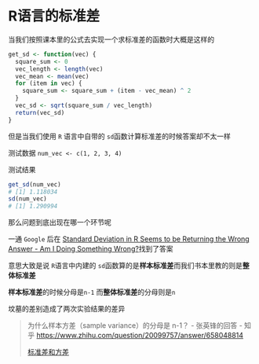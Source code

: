# R语言的标准差

当我们按照课本里的公式去实现一个求标准差的函数时大概是这样的

```R
get_sd <- function(vec) {
  square_sum <- 0
  vec_length <- length(vec)
  vec_mean <- mean(vec)
  for (item in vec) {
    square_sum <- square_sum + (item - vec_mean) ^ 2
  }
  vec_sd <- sqrt(square_sum / vec_length)
  return(vec_sd)
}
```

但是当我们使用 `R` 语言中自带的 `sd`函数计算标准差的时候答案却不太一样

测试数据 `num_vec <- c(1, 2, 3, 4)`

测试结果

```R
get_sd(num_vec)	 
# [1] 1.118034
sd(num_vec)
# [1] 1.290994
```

那么问题到底出现在哪一个环节呢

一通 `Google` 后在 [Standard Deviation in R Seems to be Returning the Wrong Answer - Am I Doing Something Wrong?](https://stackoverflow.com/questions/6457755/standard-deviation-in-r-seems-to-be-returning-the-wrong-answer-am-i-doing-some)找到了答案

意思大致是说 `R`语言中内建的 `sd`函数算的是**样本标准差**而我们书本里教的则是**整体标准差**

**样本标准差**的时候分母是`n-1`  而**整体标准差**的分母则是`n`

坟墓的差别造成了两次实验结果的差异

> 为什么样本方差（sample variance）的分母是 n-1？ - 张英锋的回答 - 知乎 https://www.zhihu.com/question/20099757/answer/658048814
>
> [标准差和方差](https://www.shuxuele.com/data/standard-deviation.html)

